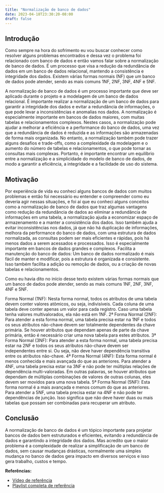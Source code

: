 ```yaml
---
title: "Normalização de banco de dados"
date: 2023-04-18T23:30:20-08:00
draft: false
---
```


## Introdução
Como sempre na hora do sofrimento eu vou buscar conhecer como resolver alguns problemas encontrados e dessa vez o problema foi relacionado com banco de dados e então vamos falar sobre a normalização de banco de dados.
É um processo que visa a redução da redundância de dados em um banco de dados relacional, mantendo a consistência e integridade dos dados. Existem várias formas normais (NF) que um banco de dados pode atender, sendo as mais comuns 1NF, 2NF, 3NF, 4NF e 5NF.

A normalização de banco de dados é um processo importante que deve ser aplicado durante o projeto e a modelagem de um banco de dados relacional. É importante realizar a normalização de um banco de dados para garantir a integridade dos dados e evitar a redundância de informações, o que pode levar a inconsistências e anomalias nos dados.
A normalização é especialmente importante em bancos de dados maiores, com muitas tabelas e relacionamentos complexos. Nestes casos, a normalização pode ajudar a melhorar a eficiência e a performance do banco de dados, uma vez que a redundância de dados é reduzida e as informações são armazenadas de forma mais organizada.
No entanto, a normalização também pode trazer alguns desafios e trade-offs, como a complexidade da modelagem e o aumento do número de tabelas e relacionamentos, o que pode tornar as consultas mais complexas. Portanto, é importante encontrar um equilíbrio entre a normalização e a simplicidade do modelo de banco de dados, de modo a garantir a eficiência, a integridade e a facilidade de uso do sistema.

## Motivação

Por experiência de vida eu conheci alguns bancos de dados com muitos problemas e então foi necessário eu entender e compreender como eu deveria agir nessas situações, e foi aí que eu conheci alguns conceitos como a normalização de banco de dados que traz algumas vantagens como redução da redundância de dados ao eliminar a redundância de informações em uma tabela, a normalização ajuda a economizar espaço de armazenamento e a manter a consistência dos dados. Isso também ajuda a evitar inconsistências nos dados, já que não há duplicação de informações, melhora da performance do banco de dados, com uma estrutura de dados normalizada, as consultas podem ser mais eficientes e rápidas, pois há menos dados a serem acessados e processados. Isso é especialmente importante em bancos de dados grandes e complexos.
Facilita a manutenção do banco de dados: Um banco de dados normalizado é mais fácil de manter e modificar, pois a estrutura é organizada e consistente. Isso também facilita a adição ou remoção de dados, ou a criação de novas tabelas e relacionamentos.

Como eu havia dito no início desse texto existem várias formas normais que um banco de dados pode atender, sendo as mais comuns 1NF, 2NF, 3NF, 4NF e 5NF.

Forma Normal (1NF): Nesta forma normal, todos os atributos de uma tabela devem conter valores atômicos, ou seja, indivisíveis. Cada coluna de uma tabela deve conter apenas um valor para cada registro. Caso uma tabela tenha valores multivalorados, ela não está em 1NF.
2ª Forma Normal (2NF): Para atender a esta forma normal, uma tabela precisa estar na 1NF e todos os seus atributos não-chave devem ser totalmente dependentes da chave primária. Se houver atributos que dependam apenas de parte da chave primária, então é necessário criar uma nova tabela para estes atributos.
3ª Forma Normal (3NF): Para atender a esta forma normal, uma tabela precisa estar na 2NF e todos os seus atributos não-chave devem ser independentes entre si. Ou seja, não deve haver dependência transitiva entre os atributos não-chave.
4ª Forma Normal (4NF): Esta forma normal é menos conhecida e mais avançada do que as anteriores. Para atender a 4NF, uma tabela precisa estar na 3NF e não pode ter múltiplas relações de dependência multi-valoradas. Em outras palavras, se houver atributos que dependam de múltiplas combinações de valores de outras colunas, eles devem ser movidos para uma nova tabela.
5ª Forma Normal (5NF): Esta forma normal é a mais avançada e menos comum do que as anteriores. Para atender a 5NF, uma tabela precisa estar na 4NF e não pode ter dependências de junção. Isso significa que não deve haver duas ou mais tabelas que possam ser combinadas para recuperar um atributo.

## Conclusão

A normalização de banco de dados é um tópico importante para projetar bancos de dados bem estruturados e eficientes, evitando a redundância de dados e garantindo a integridade dos dados. Mas acredito que o maior problema é a complexidade de realizar a simplificação de um banco de dados, sem causar mudanças drásticas, normalmente uma simples mudança no banco de dados gera impacto em diversos serviços e isso gera trabalho, custos e tempo.

**Referências:**
- [Vídeo de referência](https://www.youtube.com/watch?v=GFQaEYEc8_8)
- [Playlist completa de referência](https://www.youtube.com/playlist?list=PLNITTkCQVxeXryTQvY0JBWTyN9ynxxPH8)
